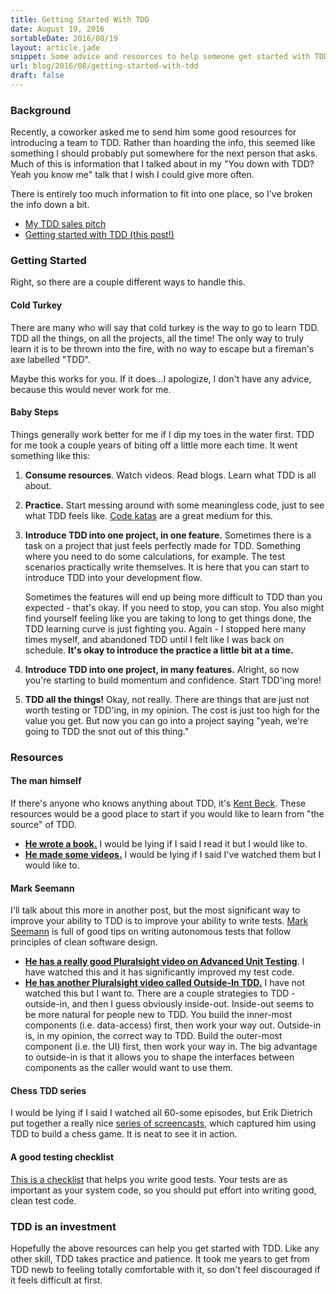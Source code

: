 ```yaml
---
title: Getting Started With TDD
date: August 19, 2016
sortableDate: 2016/08/19
layout: article.jade
snippet: Some advice and resources to help someone get started with TDD.
url: blog/2016/08/getting-started-with-tdd
draft: false
---
```


### Background

Recently, a coworker asked me to send him some good resources for introducing a team to TDD. Rather than hoarding the info, this seemed like something I should probably put somewhere for the next person that asks. Much of this is information that I talked about in my "You down with TDD? Yeah you know me" talk that I wish I could give more often.

There is entirely too much information to fit into one place, so I've broken the info down a bit.

* [My TDD sales pitch](/blog/2016/08/my-tdd-sales-pitch)
* [Getting started with TDD (this post!)](/blog/2016/08/getting-started-with-tdd)

### Getting Started

Right, so there are a couple different ways to handle this.

#### Cold Turkey

There are many who will say that cold turkey is the way to go to learn TDD. TDD all the things, on all the projects, all the time! The only way to truly learn it is to be thrown into the fire, with no way to escape but a fireman's axe labelled "TDD".

Maybe this works for you. If it does...I apologize, I don't have any advice, because this would never work for me.

#### Baby Steps

Things generally work better for me if I dip my toes in the water first. TDD for me took a couple years of biting off a little more each time. It went something like this:

1. **Consume resources**. Watch videos. Read blogs. Learn what TDD is all about.
1. **Practice.** Start messing around with some meaningless code, just to see what TDD feels like. [Code katas](http://codekata.com/) are a great medium for this.
1. **Introduce TDD into one project, in one feature.** Sometimes there is a task on a project that just feels perfectly made for TDD. Something where you need to do some calculations, for example. The test scenarios practically write themselves. It is here that you can start to introduce TDD into your development flow.

    Sometimes the features will end up being more difficult to TDD than you expected - that's okay. If you need to stop, you can stop. You also might find yourself feeling like you are taking to long to get things done, the TDD learning curve is just fighting you. Again - I stopped here many times myself, and abandoned TDD until I felt like I was back on schedule. **It's okay to introduce the practice a little bit at a time.**
1. **Introduce TDD into one project, in many features.** Alright, so now you're starting to build momentum and confidence. Start TDD'ing more!
1. **TDD all the things!** Okay, not really. There are things that are just not worth testing or TDD'ing, in my opinion. The cost is just too high for the value you get. But now you can go into a project saying "yeah, we're going to TDD the snot out of this thing."

### Resources
#### The man himself

If there's anyone who knows anything about TDD, it's [Kent Beck](https://twitter.com/KentBeck). These resources would be a good place to start if you would like to learn from "the source" of TDD.
* [**He wrote a book.**](https://www.amazon.com/Test-Driven-Development-Kent-Beck/dp/0321146530/ref=sr_1_1)  I would be lying if I said I read it but I would like to.
* [**He made some videos.**](https://pragprog.com/screencasts/v-kbtdd/test-driven-development) I would be lying if I said I've watched them but I would like to.

#### Mark Seemann

I'll talk about this more in another post, but the most significant way to improve your ability to TDD is to improve your ability to write tests. [Mark Seemann](http://blog.ploeh.dk/about/) is full of good tips on writing autonomous tests that follow principles of clean software design.
* [**He has a really good Pluralsight video on Advanced Unit Testing**](https://app.pluralsight.com/library/courses/advanced-unit-testing/table-of-contents). I have watched this and it has significantly improved my test code.
* [**He has another Pluralsight video called Outside-In TDD.**](https://app.pluralsight.com/library/courses/outside-in-tdd/table-of-contents) I have not watched this but I want to. There are a couple strategies to TDD - outside-in, and then I guess obviously inside-out. Inside-out seems to be more natural for people new to TDD. You build the inner-most components (i.e. data-access) first, then work your way out. Outside-in is, in my opinion, the correct way to TDD. Build the outer-most component (i.e. the UI) first, then work your way in. The big advantage to outside-in is that it allows you to shape the interfaces between components as the caller would want to use them.

#### Chess TDD series

I would be lying if I said I watched all 60-some episodes, but Erik Dietrich put together a really nice [series of screencasts](href='http://www.daedtech.com/tag/chesstdd/'), which captured him using TDD to build a chess game. It is neat to see it in action.

#### A good testing checklist

[This is a checklist](https://dzone.com/articles/unit-testing-checklist) that helps you write good tests. Your tests are as important as your system code, so you should put effort into writing good, clean test code.

### TDD is an investment

Hopefully the above resources can help you get started with TDD. Like any other skill, TDD takes practice and patience. It took me years to get from TDD newb to feeling totally comfortable with it, so don't feel discouraged if it feels difficult at first.
